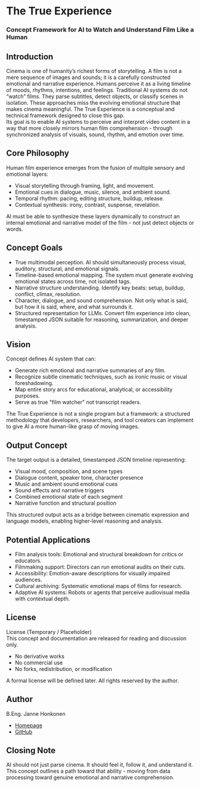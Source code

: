 # The True Experience  
### Concept Framework for AI to Watch and Understand Film Like a Human

## Introduction
Cinema is one of humanity’s richest forms of storytelling. A film is not a mere sequence of images and sounds; it is a carefully constructed emotional and narrative experience. Humans perceive it as a living timeline of moods, rhythms, intentions, and feelings.  Traditional AI systems do not “watch” films. They parse subtitles, detect objects, or classify scenes in isolation. These approaches miss the evolving emotional structure that makes cinema meaningful. The True Experience is a conceptual and technical framework designed to close this gap.  
Its goal is to enable AI systems to perceive and interpret video content in a way that more closely mirrors human film comprehension - through synchronized analysis of visuals, sound, rhythm, and emotion over time.

## Core Philosophy
Human film experience emerges from the fusion of multiple sensory and emotional layers:
- Visual storytelling through framing, light, and movement.  
- Emotional cues in dialogue, music, silence, and ambient sound.  
- Temporal rhythm: pacing, editing structure, buildup, release.  
- Contextual synthesis: irony, contrast, suspense, revelation.  

AI must be able to synthesize these layers dynamically to construct an internal emotional and narrative model of the film - not just detect objects or words.

## Concept Goals
- True multimodal perception. AI should simultaneously process visual, auditory, structural, and emotional signals.
- Timeline-based emotional mapping. The system must generate evolving emotional states across time, not isolated tags.
- Narrative structure understanding. Identify key beats: setup, buildup, conflict, climax, resolution.
- Character, dialogue, and sound comprehension. Not only what is said, but how it is said, where, and what surrounds it.
- Structured representation for LLMs. Convert film experience into clean, timestamped JSON suitable for reasoning, summarization, and deeper analysis.

## Vision
Concept defines AI system that can:
- Generate rich emotional and narrative summaries of any film.  
- Recognize subtle cinematic techniques, such as ironic music or visual foreshadowing.  
- Map entire story arcs for educational, analytical, or accessibility purposes.  
- Serve as true "film watcher" not transcript readers.  

The True Experience is not a single program but a framework: a structured methodology that developers, researchers, and tool creators can implement to give AI a more human-like grasp of moving images.

## Output Concept
The target output is a detailed, timestamped JSON timeline representing:
- Visual mood, composition, and scene types  
- Dialogue content, speaker tone, character presence  
- Music and ambient sound emotional cues  
- Sound effects and narrative triggers  
- Combined emotional state of each segment  
- Narrative function and structural position

This structured output acts as a bridge between cinematic expression and language models, enabling higher-level reasoning and analysis.

## Potential Applications
- Film analysis tools: Emotional and structural breakdown for critics or educators.  
- Filmmaking support: Directors can run emotional audits on their cuts.  
- Accessibility: Emotion-aware descriptions for visually impaired audiences.  
- Cultural archiving: Systematic emotional maps of films for research.  
- Adaptive AI systems: Robots or agents that perceive audiovisual media with contextual depth.

## License
License (Temporary / Placeholder)  
This concept and documentation are released for reading and discussion only.  
- No derivative works  
- No commercial use  
- No forks, redistribution, or modification  

A formal license will be defined later. All rights reserved by the author.

## Author
B.Eng. Janne Honkonen  
- [Homepage](https://www.jannehonkonen.com)  
- [GitHub](https://github.com/JanneHonkonen)

## Closing Note
AI should not just parse cinema. It should feel it, follow it, and understand it. This concept outlines a path toward that ability - moving from data processing toward genuine emotional and narrative comprehension.
